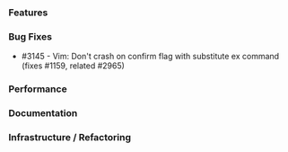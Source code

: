 ### Features 

### Bug Fixes

- #3145 - Vim: Don't crash on confirm flag with substitute ex command (fixes #1159, related #2965)

### Performance

### Documentation

### Infrastructure / Refactoring

